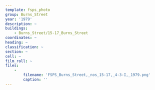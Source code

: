 ```yaml
---
template: fsps_photo
group: Burns_Street
year: '1979'
description: ~
buildings:
    - Burns_Street/15-17_Burns_Street
coordinates: ~
heading: ~
classification: ~
section: ~
cell: ~
film_roll: ~
files:
    -
        filename: 'FSPS_Burns_Street,_nos_15-17,_4-3-I,_1979.png'
        caption: ''
---
```

